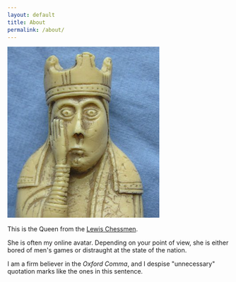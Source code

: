```yaml
---
layout: default
title: About
permalink: /about/
---
```


<img class='oval-img' src="/images/LewisChessQueen.jpg" alt="Lewis Chess Queen">


This is the Queen from the [Lewis Chessmen](https://www.britishmuseum.org/about_us/news_and_press/statements/the_lewis_chessmen.aspx).

She is often my online avatar. Depending on your point of view, she is either bored of men's games or distraught at the state of the nation.

I am a firm believer in the _Oxford Comma_, and I despise "unnecessary" quotation marks like the ones in this sentence.
